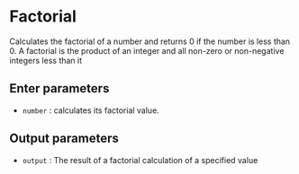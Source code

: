 # Factorial

Calculates the factorial of a number and returns 0 if the number is less than 0. A factorial is the product of an integer and all non-zero or non-negative integers less than it

## Enter parameters

- `number` : calculates its factorial value.

## Output parameters

- `output` : The result of a factorial calculation of a specified value